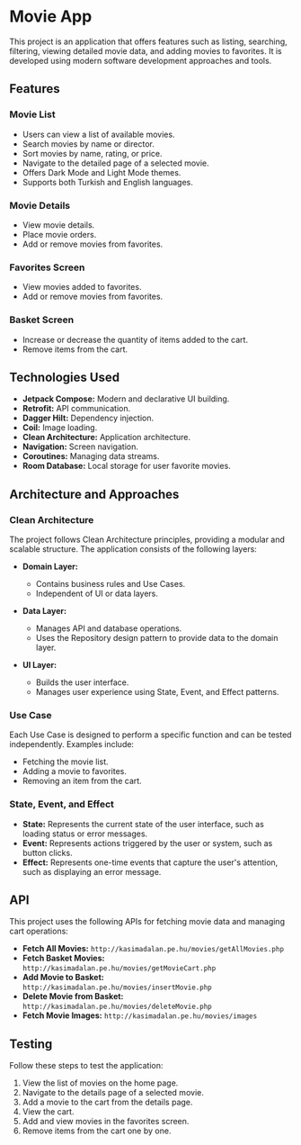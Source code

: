 # Movie App

This project is an application that offers features such as listing, searching, filtering, viewing detailed movie data, and adding movies to favorites. It is developed using modern software development approaches and tools.

## Features

### Movie List

- Users can view a list of available movies.
- Search movies by name or director.
- Sort movies by name, rating, or price.
- Navigate to the detailed page of a selected movie.
- Offers Dark Mode and Light Mode themes.
- Supports both Turkish and English languages.

### Movie Details

- View movie details.
- Place movie orders.
- Add or remove movies from favorites.

### Favorites Screen

- View movies added to favorites.
- Add or remove movies from favorites.

### Basket Screen

- Increase or decrease the quantity of items added to the cart.
- Remove items from the cart.

## Technologies Used

- **Jetpack Compose:** Modern and declarative UI building.
- **Retrofit:** API communication.
- **Dagger Hilt:** Dependency injection.
- **Coil:** Image loading.
- **Clean Architecture:** Application architecture.
- **Navigation:** Screen navigation.
- **Coroutines:** Managing data streams.
- **Room Database:** Local storage for user favorite movies.

## Architecture and Approaches

### Clean Architecture

The project follows Clean Architecture principles, providing a modular and scalable structure. The application consists of the following layers:

- **Domain Layer:**
  - Contains business rules and Use Cases.
  - Independent of UI or data layers.

- **Data Layer:**
  - Manages API and database operations.
  - Uses the Repository design pattern to provide data to the domain layer.

- **UI Layer:**
  - Builds the user interface.
  - Manages user experience using State, Event, and Effect patterns.

### Use Case

Each Use Case is designed to perform a specific function and can be tested independently. Examples include:

- Fetching the movie list.
- Adding a movie to favorites.
- Removing an item from the cart.

### State, Event, and Effect

- **State:** Represents the current state of the user interface, such as loading status or error messages.
- **Event:** Represents actions triggered by the user or system, such as button clicks.
- **Effect:** Represents one-time events that capture the user's attention, such as displaying an error message.

## API

This project uses the following APIs for fetching movie data and managing cart operations:

- **Fetch All Movies:** `http://kasimadalan.pe.hu/movies/getAllMovies.php`
- **Fetch Basket Movies:** `http://kasimadalan.pe.hu/movies/getMovieCart.php`
- **Add Movie to Basket:** `http://kasimadalan.pe.hu/movies/insertMovie.php`
- **Delete Movie from Basket:** `http://kasimadalan.pe.hu/movies/deleteMovie.php`
- **Fetch Movie Images:** `http://kasimadalan.pe.hu/movies/images`


## Testing

Follow these steps to test the application:

1. View the list of movies on the home page.
2. Navigate to the details page of a selected movie.
3. Add a movie to the cart from the details page. 
4. View the cart.
5. Add and view movies in the favorites screen.
6. Remove items from the cart one by one.

